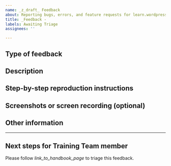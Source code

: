```yaml
---
name: _z_draft_ Feedback
about: Reporting bugs, errors, and feature requests for learn.wordpress.org
title: _Feedback - 
labels: Awaiting Triage
assignees: ''

---
```

<!--
Thank you for submitting feedback to the Make WordPress Training Team!
You'll find guidance about using this issue template at _handbook_link_.

If you'd like, you can see if similar feedback has already been reported by searching https://github.com/WordPress/gutenberg/issues.
-->

## Type of feedback
<!--
Is your feedback reporting a bug, flagging out-dated content, suggesting a new feature, or something else?
-->

## Description
<!-- Describe your feedback here. -->

## Step-by-step reproduction instructions
<!--
Please list the steps needed to reproduce or verify the feedback. For example:
1. Go to '...'
2. Click on '...'
3. Scroll down to '...'
-->

## Screenshots or screen recording (optional)
<!--
If possible, please upload a screenshot or screen recording illustrating the feedback. 
-->

## Other information
<!--
Leave any other relevant information here.
For example, if you are reporting a bug, you can note your browser, device, and operating system.
If you are making a feature request, you can note other sites/services you've seen the feature on.
-->

---

## Next steps for Training Team member
Please follow _link_to_handbook_page_ to triage this feedback.
